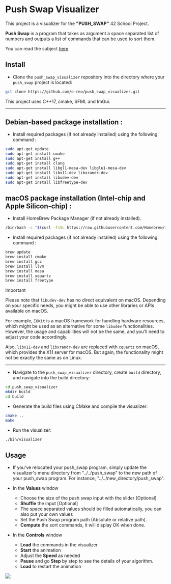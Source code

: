 # Push Swap Visualizer

This project is a visualizer for the **"PUSH_SWAP"** 42 School Project.

**Push Swap** is a program that takes as argument a space separated list of numbers and outputs a list of commands that can be used to sort them.

You can read the subject [here](https://github.com/Binary-Hackers/42_Subjects/blob/master/00_Projects/02_Algorithmic/push_swap.pdf).

## Install

- Clone the `push_swap_visualizer` repository into the directory where your `push_swap` project is located:

```bash
git clone https://github.com/o-reo/push_swap_visualizer.git
```

This project uses C++17, cmake, SFML and ImGui.

---

## Debian-based package installation :
- Install required packages (if not already installed) using the following command :

```bash
sudo apt-get update
sudo apt-get install cmake
sudo apt-get install g++
sudo apt-get install clang
sudo apt-get install libgl1-mesa-dev libglu1-mesa-dev
sudo apt-get install libx11-dev libxrandr-dev
sudo apt-get install libudev-dev
sudo apt-get install libfreetype-dev
```

## macOS package installation (Intel-chip and Apple Silicon-chip) :
- Install HomeBrew Package Manager (if not already installed).
```bash
/bin/bash -c "$(curl -fsSL https://raw.githubusercontent.com/Homebrew/install/HEAD/install.sh)"
```
- Install required packages (if not already installed) using the following command :

```bash
brew update
brew install cmake
brew install gcc
brew install llvm
brew install mesa
brew install xquartz
brew install freetype
```
> [!IMPORTANT]
>  Please note that `libudev-dev` has no direct equivalent on macOS. Depending on your specific needs, you might be able to use other libraries or APIs available on macOS.
> 
> For example, `IOKit` is a macOS framework for handling hardware resources, which might be used as an alternative for some `libudev` functionalities.
> However, the usage and capabilities will not be the same, and you'll need to adjust your code accordingly.
>
> Also, `libx11-dev` and `libxrandr-dev` are replaced with `xquartz` on macOS, which provides the X11 server for macOS. But again, the functionality might not be exactly the same as on Linux.

---

- Navigate to the `push_swap_visualizer` directory, create `build` directory, and navigate into the build directory:

```bash
cd push_swap_visualizer
mkdir build
cd build
```

- Generate the build files using CMake and compile the visualizer:

```bash
cmake ..
make
```

- Run the visualizer:

```bash
./bin/visualizer
```

## Usage

- If you've relocated your push_swap program, simply update the visualizer's menu directory from "../../push_swap" to the new path of your push_swap program. For instance, "../../new_directory/push_swap".

- In the **Values** window
  - Choose the size of the push swap input with the slider [Optional]
  - **Shuffle** the input [Optional]
  - The space separated values should be filled automatically, you can also put your own values
  - Set the Push Swap program path (Absolute or relative path).
  - **Compute** the sort commands, it will display OK when done.
- In the **Controls** window
  - **Load** the commands in the visualizer
  - **Start** the animation
  - Adjust the **Speed** as needed
  - **Pause** and go **Step** by step to see the details of your algorithm.
  - **Load** to restart the animation

![](https://i.imgur.com/zqcsZfY.png)
